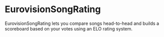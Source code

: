 # EurovisionSongRating
EurovisionSongRating lets you compare songs head-to-head and builds a scoreboard based on your votes using an ELO rating system.
